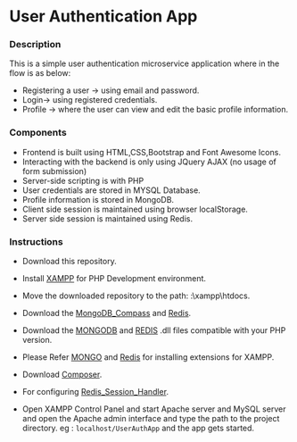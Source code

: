 # User Authentication App

### Description

This is a simple user authentication microservice application where in the flow is as below:<br/>

- Registering a user -> using email and password.<br/>
- Login-> using registered credentials.<br/>
- Profile -> where the user can view and edit the basic profile information.

### Components

- Frontend is built using HTML,CSS,Bootstrap and Font Awesome Icons.
- Interacting with the backend is only using JQuery AJAX (no usage of form submission)
- Server-side scripting is with PHP
- User credentials are stored in MYSQL Database.
- Profile information is stored in MongoDB.
- Client side session is maintained using browser localStorage.
- Server side session is maintained using
  Redis.

### Instructions

- Download this repository.
- Install [XAMPP](https://www.apachefriends.org/) for PHP Development environment.
- Move the downloaded repository to the path: :\xampp\htdocs\.
- Download the [MongoDB_Compass](https://www.mongodb.com/products/compass) and [Redis](https://redis.io/download/).
- Download the [MONGODB](https://pecl.php.net/package/mongodb) and [REDIS](https://pecl.php.net/package/redis) .dll files compatible with your PHP version.
- Please Refer [MONGO](https://www.geeksforgeeks.org/how-to-install-mongodb-driver-in-php/) and [Redis](https://github.com/phpredis/phpredis/blob/develop/INSTALL.md) for installing extensions for XAMPP.
- Download [Composer](https://getcomposer.org/download/).
- For configuring [Redis_Session_Handler](https://github.com/phpredis/phpredis#php-session-handler).

- Open XAMPP Control Panel and start Apache server and MySQL server and open the Apache admin interface and type the path to the project directory.
  eg : `localhost/UserAuthApp` and the app gets started.
